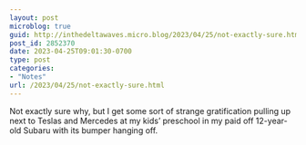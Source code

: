 ```yaml
---
layout: post
microblog: true
guid: http://inthedeltawaves.micro.blog/2023/04/25/not-exactly-sure.html
post_id: 2852370
date: 2023-04-25T09:01:30-0700
type: post
categories:
- "Notes"
url: /2023/04/25/not-exactly-sure.html
---
```

<p>Not exactly sure why, but I get some sort of strange gratification pulling up next to Teslas and Mercedes at my kids’ preschool in my paid off 12-year-old Subaru with its bumper hanging off.</p>
